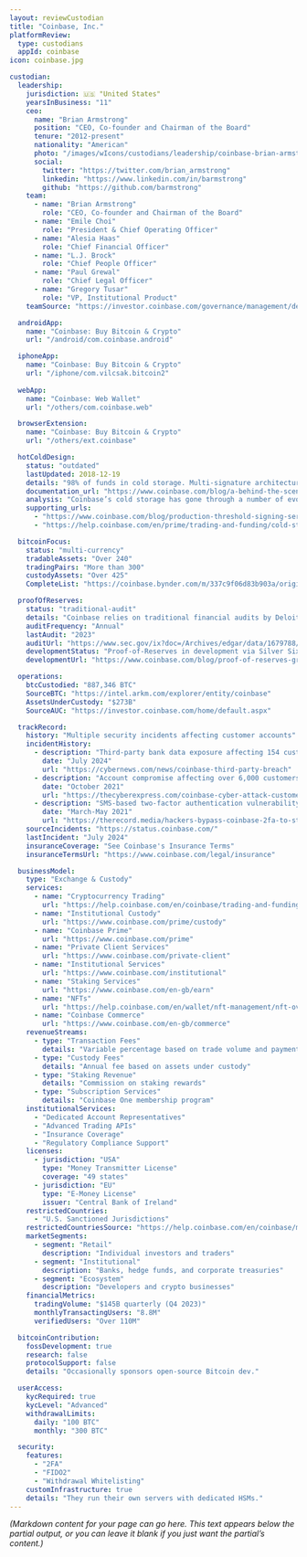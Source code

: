 ```yaml
---
layout: reviewCustodian
title: "Coinbase, Inc."
platformReview:
  type: custodians
  appId: coinbase
icon: coinbase.jpg

custodian:
  leadership:
    jurisdiction: 🇺🇸 "United States"
    yearsInBusiness: "11"
    ceo:
      name: "Brian Armstrong"
      position: "CEO, Co-founder and Chairman of the Board"
      tenure: "2012-present"
      nationality: "American"
      photo: "/images/wIcons/custodians/leadership/coinbase-brian-armstrong.jpeg"
      social:
        twitter: "https://twitter.com/brian_armstrong"
        linkedin: "https://www.linkedin.com/in/barmstrong"
        github: "https://github.com/barmstrong"
    team:
      - name: "Brian Armstrong"
        role: "CEO, Co-founder and Chairman of the Board"
      - name: "Emile Choi"
        role: "President & Chief Operating Officer"
      - name: "Alesia Haas"
        role: "Chief Financial Officer"
      - name: "L.J. Brock"
        role: "Chief People Officer"
      - name: "Paul Grewal"
        role: "Chief Legal Officer"
      - name: "Gregory Tusar"
        role: "VP, Institutional Product"
    teamSource: "https://investor.coinbase.com/governance/management/default.aspx"

  androidApp:
    name: "Coinbase: Buy Bitcoin & Crypto"
    url: "/android/com.coinbase.android"

  iphoneApp:
    name: "Coinbase: Buy Bitcoin & Crypto"
    url: "/iphone/com.vilcsak.bitcoin2"
  
  webApp:
    name: "Coinbase: Web Wallet"
    url: "/others/com.coinbase.web"

  browserExtension:
    name: "Coinbase: Buy Bitcoin & Crypto"
    url: "/others/ext.coinbase"

  hotColdDesign:
    status: "outdated"
    lastUpdated: 2018-12-19
    details: "98% of funds in cold storage. Multi-signature architecture..."
    documentation_url: "https://www.coinbase.com/blog/a-behind-the-scenes-look-at-the-biggest-and-quietest-crypto-transfer-on"
    analysis: "Coinbase’s cold storage has gone through a number of evolutions through the years as the cryptocurrency space has evolved and matured. Coinbase’s standard for truly cold storage is that multiple geographically separated humans in the real world should be forced to perform physical actions to enable a transaction after reviewing transaction details. If that isn’t true, we don’t think it’s actually cold storage."
    supporting_urls:
      - "https://www.coinbase.com/blog/production-threshold-signing-service"
      - "https://help.coinbase.com/en/prime/trading-and-funding/cold-storage-transaction-faqs"

  bitcoinFocus:
    status: "multi-currency"
    tradableAssets: "Over 240"
    tradingPairs: "More than 300"
    custodyAssets: "Over 425"
    CompleteList: "https://coinbase.bynder.com/m/337c9f06d83b903a/original/Coinbase-Assets-Supported-Pairs.pdf"

  proofOfReserves:
    status: "traditional-audit"
    details: "Coinbase relies on traditional financial audits by Deloitte rather than cryptographic proof of reserves. They have granted funding to Silver Sixpence to develop a native proof of reserves system, but this is not yet implemented."
    auditFrequency: "Annual"
    lastAudit: "2023"
    auditUrl: "https://www.sec.gov/ix?doc=/Archives/edgar/data/1679788/000167978824000022/coin-20231231.htm"
    developmentStatus: "Proof-of-Reserves in development via Silver Sixpence grant"
    developmentUrl: "https://www.coinbase.com/blog/proof-of-reserves-grant"

  operations:
    btcCustodied: "887,346 BTC"
    SourceBTC: "https://intel.arkm.com/explorer/entity/coinbase"
    AssetsUnderCustody: "$273B"
    SourceAUC: "https://investor.coinbase.com/home/default.aspx"

  trackRecord:
    history: "Multiple security incidents affecting customer accounts"
    incidentHistory:
      - description: "Third-party bank data exposure affecting 154 customers' transaction data and personal information"
        date: "July 2024"
        url: "https://cybernews.com/news/coinbase-third-party-breach"
      - description: "Account compromise affecting over 6,000 customers through phishing attacks"
        date: "October 2021"
        url: "https://thecyberexpress.com/coinbase-cyber-attack-customer-data-sale"
      - description: "SMS-based two-factor authentication vulnerability exploited, affecting over 6,000 accounts"
        date: "March-May 2021"
        url: "https://therecord.media/hackers-bypass-coinbase-2fa-to-steal-customer-funds"
    sourceIncidents: "https://status.coinbase.com/"
    lastIncident: "July 2024"
    insuranceCoverage: "See Coinbase's Insurance Terms"
    insuranceTermsUrl: "https://www.coinbase.com/legal/insurance"

  businessModel:
    type: "Exchange & Custody"
    services:
      - name: "Cryptocurrency Trading"
        url: "https://help.coinbase.com/en/coinbase/trading-and-funding"
      - name: "Institutional Custody"
        url: "https://www.coinbase.com/prime/custody"
      - name: "Coinbase Prime"
        url: "https://www.coinbase.com/prime"
      - name: "Private Client Services"
        url: "https://www.coinbase.com/private-client"
      - name: "Institutional Services"
        url: "https://www.coinbase.com/institutional"
      - name: "Staking Services"
        url: "https://www.coinbase.com/en-gb/earn"
      - name: "NFTs"
        url: "https://help.coinbase.com/en/wallet/nft-management/nft-overview"
      - name: "Coinbase Commerce"
        url: "https://www.coinbase.com/en-gb/commerce"
    revenueStreams:
      - type: "Transaction Fees"
        details: "Variable percentage based on trade volume and payment method"
      - type: "Custody Fees"
        details: "Annual fee based on assets under custody"
      - type: "Staking Revenue"
        details: "Commission on staking rewards"
      - type: "Subscription Services"
        details: "Coinbase One membership program"
    institutionalServices:
      - "Dedicated Account Representatives"
      - "Advanced Trading APIs"
      - "Insurance Coverage"
      - "Regulatory Compliance Support"
    licenses:
      - jurisdiction: "USA"
        type: "Money Transmitter License"
        coverage: "49 states"
      - jurisdiction: "EU"
        type: "E-Money License"
        issuer: "Central Bank of Ireland"
    restrictedCountries:
      - "U.S. Sanctioned Jurisdictions"
    restrictedCountriesSource: "https://help.coinbase.com/en/coinbase/managing-my-account/other/prohibited-regions"
    marketSegments:
      - segment: "Retail"
        description: "Individual investors and traders"
      - segment: "Institutional"
        description: "Banks, hedge funds, and corporate treasuries"
      - segment: "Ecosystem"
        description: "Developers and crypto businesses"
    financialMetrics:
      tradingVolume: "$145B quarterly (Q4 2023)"
      monthlyTransactingUsers: "8.8M"
      verifiedUsers: "Over 110M"

  bitcoinContribution:
    fossDevelopment: true
    research: false
    protocolSupport: false
    details: "Occasionally sponsors open-source Bitcoin dev."

  userAccess:
    kycRequired: true
    kycLevel: "Advanced"
    withdrawalLimits:
      daily: "100 BTC"
      monthly: "300 BTC"

  security:
    features:
      - "2FA"
      - "FIDO2"
      - "Withdrawal Whitelisting"
    customInfrastructure: true
    details: "They run their own servers with dedicated HSMs."
---
```


*(Markdown content for your page can go here. This text appears below the partial output, or you can leave it blank if you just want the partial’s content.)*
